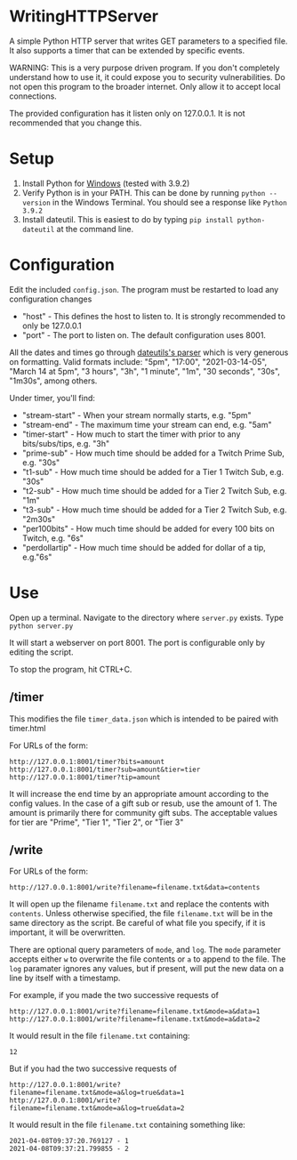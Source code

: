 # WritingHTTPServer
A simple Python HTTP server that writes GET parameters to a specified file.
It also supports a timer that can be extended by specific events.

WARNING: This is a very purpose driven program. If you don't completely understand how to use it, it could expose you to security vulnerabilities. Do not open this program to the broader internet. Only allow it to accept local connections.

The provided configuration has it listen only on 127.0.0.1. It is not recommended that you change this.

# Setup

1. Install Python for [Windows](https://www.python.org/downloads/windows/) (tested with 3.9.2)
2. Verify Python is in your PATH. This can be done by running
`python --version` in the Windows Terminal. You should see a response like `Python 3.9.2`
3. Install dateutil. This is easiest to do by typing `pip install python-dateutil` at the command line.

# Configuration

Edit the included `config.json`. The program must be restarted to load any configuration changes

* "host" - This defines the host to listen to. It is strongly recommended to only be 127.0.0.1
* "port" - The port to listen on. The default configuration uses 8001.

All the dates and times go through [dateutils's parser](https://dateutil.readthedocs.io/en/stable/parser.html)
which is very generous on formatting. Valid formats include: "5pm", "17:00", "2021-03-14-05", "March 14 at 5pm",
"3 hours", "3h", "1 minute", "1m", "30 seconds", "30s", "1m30s", among others.

Under timer, you'll find:

* "stream-start" - When your stream normally starts, e.g. "5pm"
* "stream-end" - The maximum time your stream can end, e.g. "5am"
* "timer-start" - How much to start the timer with prior to any bits/subs/tips, e.g. "3h"
* "prime-sub" - How much time should be added for a Twitch Prime Sub, e.g. "30s"
* "t1-sub" - How much time should be added for a Tier 1 Twitch Sub, e.g. "30s"
* "t2-sub" - How much time should be added for a Tier 2 Twitch Sub, e.g. "1m"
* "t3-sub" - How much time should be added for a Tier 2 Twitch Sub, e.g. "2m30s"
* "per100bits" - How much time should be added for every 100 bits on Twitch, e.g. "6s"
* "perdollartip" - How much time should be added for dollar of a tip, e.g."6s"

# Use

Open up a terminal. Navigate to the directory where `server.py` exists.
Type `python server.py`

It will start a webserver on port 8001. The port is configurable only by editing the script.

To stop the program, hit CTRL+C.

## /timer

This modifies the file `timer_data.json` which is intended to be paired with timer.html

For URLs of the form:

    http://127.0.0.1:8001/timer?bits=amount
    http://127.0.0.1:8001/timer?sub=amount&tier=tier
    http://127.0.0.1:8001/timer?tip=amount

It will increase the end time by an appropriate amount according to the config values.
In the case of a gift sub or resub, use the amount of 1. The amount is primarily there for community gift subs.
The acceptable values for tier are "Prime", "Tier 1", "Tier 2", or "Tier 3"

## /write

For URLs of the form:

    http://127.0.0.1:8001/write?filename=filename.txt&data=contents

It will open up the filename `filename.txt` and replace the contents with `contents`.
Unless otherwise specified, the file `filename.txt` will be in the same directory as the script.
Be careful of what file you specify, if it is important, it will be overwritten.

There are optional query parameters of `mode`, and `log`. The `mode` parameter accepts either `w` to overwrite the file contents or `a` to append to the file. The `log` paramater ignores any values, but if present, will put the new data on a line by itself with a timestamp.

For example, if you made the two successive requests of

    http://127.0.0.1:8001/write?filename=filename.txt&mode=a&data=1
    http://127.0.0.1:8001/write?filename=filename.txt&mode=a&data=2

It would result in the file `filename.txt` containing:

    12

But if you had the two successive requests of

    http://127.0.0.1:8001/write?filename=filename.txt&mode=a&log=true&data=1
    http://127.0.0.1:8001/write?filename=filename.txt&mode=a&log=true&data=2

It would result in the file `filename.txt` containing something like:

    2021-04-08T09:37:20.769127 - 1
    2021-04-08T09:37:21.799855 - 2
